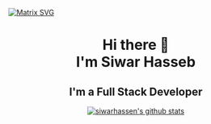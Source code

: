 [![Matrix SVG](https://raw.githubusercontent.com/rodrigograca31/rodrigograca31/master/matrix.svg)](https://www.youtube.com/watch?v=SDkAGkd4NLc) 
<h1 align="center">
     Hi there 👋<br>
     I'm  Siwar Hasseb</h1>
     <h2 align="center">I'm a Full Stack Developer</h2>


<!--[Anurag's GitHub stats](https://github-readme-stats.vercel.app/api?username=yazidam&show_icons=true&theme=radical)-->

<p align="center">
  <a href="https://github.com/siwarhassen">
    <img src="https://github-readme-stats.vercel.app/api?username=siwarhassen&count_private=true&hide_border=true&show_icons=true" alt="siwarhassen's github stats">
  </a>
</p>

<!--
**mohamedchakibhajji/mohamedchakibhajji** is a ✨ _special_ ✨ repository because its `README.md` (this file) appears on your GitHub profile.

Here are some ideas to get you started:

- 🔭 I’m currently working on ...
- 🌱 I’m currently learning ...
- 👯 I’m looking to collaborate on ...
- 🤔 I’m looking for help with ...
- 💬 Ask me about ...
- 📫 How to reach me: ...
- 😄 Pronouns: ...
- ⚡ Fun fact: ...
-->
